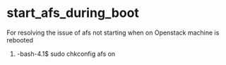 # start_afs_during_boot
For resolving the issue of afs not starting when on Openstack machine is rebooted

1. -bash-4.1$ sudo chkconfig afs on
